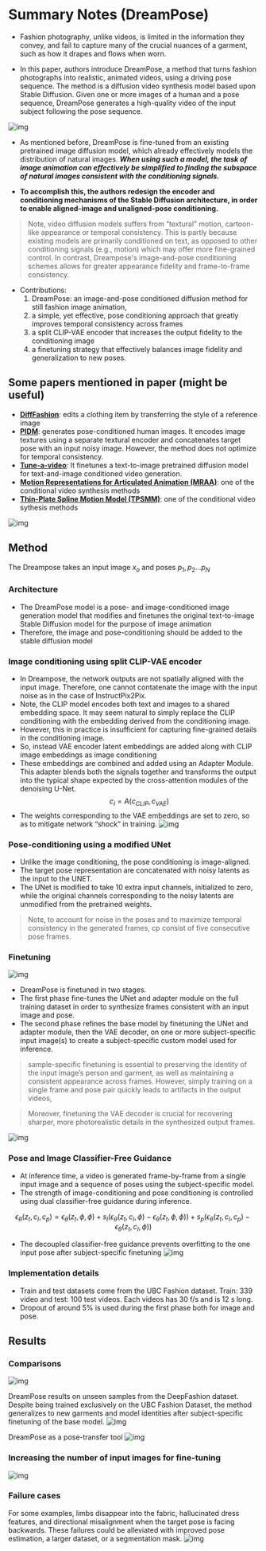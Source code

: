# Summary Notes (DreamPose)

- Fashion photography, unlike videos, is limited in the information they convey, and fail to capture many of the crucial nuances of a garment, such as how it drapes and flows when worn.

- In this paper, authors introduce DreamPose, a method that turns fashion photographs into realistic, animated videos, using a driving pose sequence. The method is a diffusion video synthesis model based upon Stable Diffusion. Given one or more images of a human and a pose sequence, DreamPose generates a high-quality video of the input subject following the pose sequence.

![img](./images/dreampose/example_1.png)

- As mentioned before, DreamPose is fine-tuned from an existing pretrained image diffusion model, which already effectively models the distribution of natural images. **_When using such a model, the task of image animation can effectively be simplified to finding the subspace of natural images consistent with the conditioning signals._** 

- **To accomplish this, the authors redesign the encoder and conditioning mechanisms of the Stable Diffusion architecture, in order to enable aligned-image and unaligned-pose conditioning.**

> Note, video diffusion models suffers from “textural” motion, cartoon-like appearance or temporal consistency. This is partly because existing models are primarily conditioned on text, as opposed to other conditioning signals (e.g., motion) which may offer more fine-grained control. In contrast, Dreampose's image-and-pose conditioning schemes allows for greater appearance fidelity and frame-to-frame consistency.

- Contributions:
    1. DreamPose: an image-and-pose conditioned diffusion method for still fashion image animation, 
    2. a simple, yet effective, pose conditioning approach that greatly improves temporal consistency across frames
    3. a split CLIP-VAE encoder that increases the output fidelity to the conditioning image
    4. a finetuning strategy that effectively balances image fidelity and generalization to new poses.

## Some papers mentioned in paper (might be useful)
- [**DiffFashion**](https://arxiv.org/abs/2302.06826): edits a clothing item by transferring the style of a reference image
- [**PIDM**](https://arxiv.org/abs/2211.12500): generates pose-conditioned human images. It encodes image textures using a separate textural encoder and concatenates target pose with an input noisy image. However, the method does not optimize for temporal consistency. 
- [**Tune-a-video**](https://arxiv.org/abs/2212.11565): It finetunes a text-to-image pretrained diffusion model for text-and-image conditioned video generation.
- [**Motion Representations for Articulated Animation (MRAA)**](https://openaccess.thecvf.com/content/CVPR2021/papers/Siarohin_Motion_Representations_for_Articulated_Animation_CVPR_2021_paper.pdf): one of the conditional video synthesis methods
- [**Thin-Plate Spline Motion Model (TPSMM)**](https://github.com/yoyo-nb/Thin-Plate-Spline-Motion-Model): one of the conditional video sythesis methods

![img](./images/dreampose/example_2.png)

## Method
The Dreampose takes an input image $x_o$ and poses ${p_1,p_2...p_N}$
### Architecture
- The DreamPose model is a pose- and image-conditioned image generation model that modifies and finetunes the original text-to-image Stable Diffusion model for the purpose of image animation
- Therefore, the image and pose-conditioning should be added to the stable diffusion model

### Image conditioning using split CLIP-VAE encoder
- In Dreampose, the network outputs are not spatially aligned with the input image. Therefore, one cannot contatenate the image with the input noise as in the case of InstructPix2Pix.
- Note, the CLIP model encodes both text and images to a shared embedding space. It may seem natural to simply replace the CLIP conditioning with the embedding derived from the conditioning image.
- However, this in practice is insufficient for capturing fine-grained
details in the conditioning image. 
- So, instead VAE encoder latent embeddings are added along with CLIP image embeddings as image conditioning
- These embeddings are combined and added using an Adapter Module. This adapter blends both the signals together and transforms the output into the typical shape expected by the cross-attention modules of the denoising U-Net. 
  $$ c_I = A(c_{CLIP}, c_{VAE})$$
- The weights corresponding to the VAE embeddings are set to zero, so as to mitigate network “shock” in training.
![img](./images/dreampose/method_1.png)

### Pose-conditioning using a modified UNet
- Unlike the image conditioning, the pose conditioning is image-aligned. 
- The target pose representation  are concatenated with noisy latents as the input to the UNET. 
- The UNet is modified to take 10 extra input channels, initialized to zero, while the original channels corresponding to the noisy latents are unmodified from the pretrained weights.
> Note, to account for noise in the poses and to maximize temporal consistency in the generated frames, cp consist of five consecutive pose frames.

### Finetuning
![img](./images/dreampose/method_2.png)
- DreamPose is finetuned in two stages.
- The first phase fine-tunes the UNet and adapter module on the full training dataset in order to synthesize frames consistent with an input image and pose. 
- The second phase refines the base model by finetuning the UNet and adapter module, then the VAE decoder, on one or more subject-specific input image(s) to create a subject-specific custom model used for inference.
> sample-specific finetuning is essential to preserving the identity of the input image’s person and garment, as well as maintaining a consistent appearance across frames. However, simply training on a single frame and pose pair quickly leads to artifacts in the output videos,

> Moreover, finetuning the VAE decoder is crucial for recovering sharper, more photorealistic details in the synthesized output frames. 

![img](./images/dreampose/ablation_study_1.png)


### Pose and Image Classifier-Free Guidance
- At inference time, a video is generated frame-by-frame from a single input image and a sequence of poses using the subject-specific model.
- The strength of image-conditioning and pose conditioning is controlled using dual classifier-free guidance during inference.

$$ \epsilon_\theta(z_t, c_I, c_p) = \epsilon_\theta(z_t, \phi, \phi) + s_I(\epsilon_\theta(z_t, c_I, \phi)-\epsilon_\theta(z_t, \phi, \phi)) + s_p(\epsilon_\theta(z_t, c_I, c_p)-\epsilon_\theta(z_t, c_I, \phi)) $$
- The decoupled classifier-free guidance prevents overfitting to the one input pose after subject-specific finetuning
![img](./images/dreampose/ablation_study_2.png)

### Implementation details
- Train and test datasets come from the UBC Fashion dataset. Train: 339 video and test: 100 test videos. Each videos has 30 f/s and is 12 s long.
- Dropout of around 5% is used during the first phase both for image and pose.

## Results
### Comparisons
![img](./images/dreampose/comparison_1.png)

DreamPose results on unseen samples from the DeepFashion dataset. Despite being trained exclusively on the UBC Fashion Dataset, the method generalizes to new garments and model identities after subject-specific finetuning of the base model.
![img](./images/dreampose/comparison_3.png)

DreamPose as a pose-transfer tool
![img](./images/dreampose/comparison_2.png)

### Increasing the number of input images for fine-tuning
![img](./images/dreampose/ablation_study_3.png)


### Failure cases
For some examples, limbs disappear into the fabric, hallucinated dress features, and directional misalignment when the target pose is facing backwards. These failures could be alleviated with improved pose estimation, a larger dataset, or a segmentation mask. 
![img](./images/dreampose/failure_cases.png)


